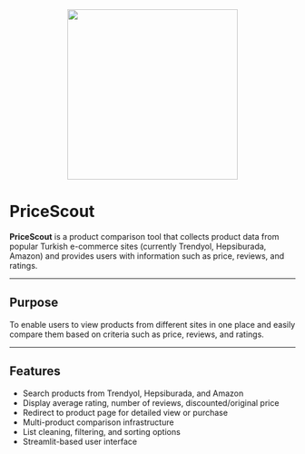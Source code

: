 <div align="center">
  <img src="https://github.com/user-attachments/assets/3bee4e6c-f8ab-4eb9-883f-793c842c156e" width="300" />
</div>

# PriceScout

**PriceScout** is a product comparison tool that collects product data from popular Turkish e-commerce sites (currently Trendyol, Hepsiburada, Amazon) and provides users with information such as price, reviews, and ratings.

---

## Purpose

To enable users to view products from different sites in one place and easily compare them based on criteria such as price, reviews, and ratings.

---

##  Features

- Search products from Trendyol, Hepsiburada, and Amazon  
- Display average rating, number of reviews, discounted/original price  
- Redirect to product page for detailed view or purchase  
- Multi-product comparison infrastructure  
- List cleaning, filtering, and sorting options  
- Streamlit-based user interface
